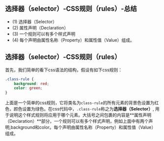 ## 选择器（selector）-CSS规则（rules）-总结

- (1) 选择器（Selector）
- (2) 属性声明（Declaration）
- (3) 一个规则可以有多个样式声明
- (4) 每个声明由属性名称（Property）和属性值（Value）组成。

## 选择器（selector）-CSS规则（rules）

首先，我们简单的看下css语法的结构，假设有如下css规则：

```css
.class-rule {
    background: red;
    color: green;
}
```

上面是一个简单的css规则，它将类名为`class-rule`的所有元素的背景色设置为红色，颜色设置为绿色。在css代码中，`.class-rule`称之为**选择器（Selector）**, 用于说明这个样式规则将应用于哪个元素。大括号之间包裹的内容是**属性声明（Declaration）**部分，一个规则可以有多个样式声明，例如上面中有两个声明,background和color。每个声明由属性名称（Property）和属性值（Value）组成。
